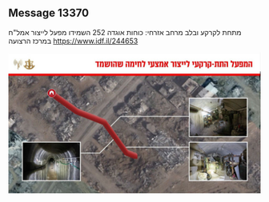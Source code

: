 ## Message 13370

מתחת לקרקע ובלב מרחב אזרחי:
כוחות אוגדה 252 השמידו מפעל לייצור אמל"ח במרכז הרצועה
https://www.idf.il/244653

![Photo](13370/13370_photo.jpg)
